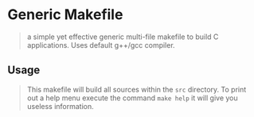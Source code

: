 # Generic Makefile
> a simple yet effective generic multi-file makefile to build C applications. Uses default g++/gcc compiler.

## Usage
> This makefile will build all sources within the `src` directory. To print out a help menu execute the command
> `make help` it will give you useless information.
